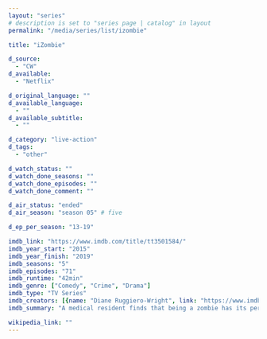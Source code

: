 ```yaml
---
layout: "series"
# description is set to "series page | catalog" in layout
permalink: "/media/series/list/izombie"

title: "iZombie"

d_source:
  - "CW"
d_available:
  - "Netflix"

d_original_language: ""
d_available_language:
  - ""
d_available_subtitle:
  - ""

d_category: "live-action"
d_tags:
  - "other"

d_watch_status: ""
d_watch_done_seasons: ""
d_watch_done_episodes: ""
d_watch_done_comment: ""

d_air_status: "ended"
d_air_season: "season 05" # five

d_ep_per_season: "13-19"

imdb_link: "https://www.imdb.com/title/tt3501584/"
imdb_year_start: "2015"
imdb_year_finish: "2019"
imdb_seasons: "5"
imdb_episodes: "71"
imdb_runtime: "42min"
imdb_genre: ["Comedy", "Crime", "Drama"]
imdb_type: "TV Series"
imdb_creators: [{name: "Diane Ruggiero-Wright", link: "https://www.imdb.com/name/nm0749461/"}, {name: "Rob Thomas", link: "https://www.imdb.com/name/nm0859432/"}]
imdb_summary: "A medical resident finds that being a zombie has its perks, which she uses to assist the police."

wikipedia_link: ""
---
```


